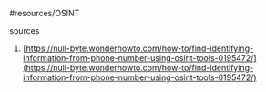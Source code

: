 #resources/OSINT

sources

1. [https://null-byte.wonderhowto.com/how-to/find-identifying-information-from-phone-number-using-osint-tools-0195472/](https://null-byte.wonderhowto.com/how-to/find-identifying-information-from-phone-number-using-osint-tools-0195472/)
